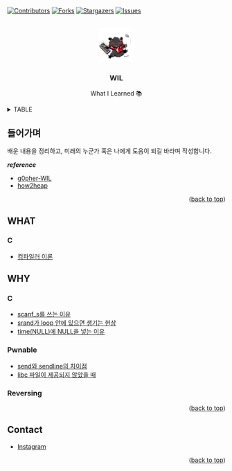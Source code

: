 <!-- PROJECT SHIELDS -->
[![Contributors][contributors-shield]][contributors-url]
[![Forks][forks-shield]][forks-url]
[![Stargazers][stars-shield]][stars-url]
[![Issues][issues-shield]][issues-url]

<!-- PROJECT LOGO -->
<br />
<div align="center">
  <a href="https://github.com/othneildrew/Best-README-Template">
    <img src="image/profile.png" alt="Logo" width="80" height="80">
  </a>
  <h3 align="center">WIL</h3>
  <p align="center">
    What I Learned 📚
  </p>
</div>


<!-- TABLE OF CONTENTS -->
<details>
  <summary>TABLE</summary>
  <ol>
    <li>
      <a href="#들어가며">들어가며</a>
    </li>
    <li>
      <a href="#WHAT">WHAT</a>
      <ul>
        <li><a href="#C">C</a></li>
      </ul>
    </li>
    <li>
      <a href="#WHY">WHY</a>
      <ul>
        <li><a href="#Pwnable">Pwnable</a></li>
        <li><a href="#Reversing">Reversing</a></li>
      </ul>
    </li>
  </ol>
</details>


<!-- ABOUT THE PROJECT -->
## 들어가며
배운 내용을 정리하고, 미래의 누군가 혹은 나에게 도움이 되길 바라며 작성합니다. 


*__reference__*
* [g0pher-WIL](https://github.com/g0pher98/WIL)
* [how2heap](https://github.com/shellphish/how2heap)

<p align="right">(<a href="#top">back to top</a>)</p>

<!-- WHAT -->
## WHAT

### C
* [컴파일러 이론](https://github.com/kwon99/WIL/blob/main/WHAT/C/compile.md)

<!-- WHY -->
## WHY

### C
* [scanf_s를 쓰는 이유](https://github.com/kwon99/WIL/blob/main/WHY/C/scanf_s.md)
* [srand가 loop 안에 있으면 생기는 현상](https://github.com/kwon99/WIL/blob/main/WHY/C/srand_in_loop.md)
* [time(NULL)에 NULL을 넣는 이유](https://github.com/kwon99/WIL/blob/main/WHY/C/time_NULL.md)


### Pwnable
* [send와 sendline의 차이점](https://github.com/kwon99/WIL/blob/main/WHY/Pwnable/sendline.md)
* [libc 파일이 제공되지 않았을 때](https://github.com/kwon99/WIL/blob/main/WHY/Pwnable/libc-database.md)

### Reversing


<p align="right">(<a href="#top">back to top</a>)</p>

## Contact

* [Instagram](https://www.instagram.com/kyh_0312)


<p align="right">(<a href="#top">back to top</a>)</p>


<!-- MARKDOWN LINKS & IMAGES -->
<!-- https://www.markdownguide.org/basic-syntax/#reference-style-links -->
[contributors-shield]: https://img.shields.io/github/contributors/kwon99/WIL.svg?style=for-the-badge
[contributors-url]: https://github.com/kwon99/WIL/graphs/contributors
[forks-shield]: https://img.shields.io/github/forks/kwon99/WIL.svg?style=for-the-badge
[forks-url]: https://github.com/kwon99/WIL/network/members
[stars-shield]: https://img.shields.io/github/stars/kwon99/WIL.svg?style=for-the-badge
[stars-url]: https://github.com/kwon99/WIL/stargazers
[issues-shield]: https://img.shields.io/github/issues/kwon99/WIL.svg?style=for-the-badge
[issues-url]: https://github.com/kwon99/WIL/issues
[product-screenshot]: images/screenshot.png
